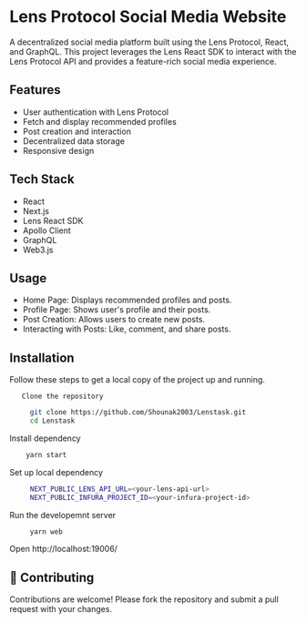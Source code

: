 # Lens Protocol Social Media Website

A decentralized social media platform built using the Lens Protocol, React, and GraphQL. This project leverages the Lens React SDK to interact with the Lens Protocol API and provides a feature-rich social media experience.

## Features

 - User authentication with Lens Protocol
 - Fetch and display recommended profiles
 - Post creation and interaction
- Decentralized data storage
- Responsive design

## Tech Stack

- React
- Next.js
- Lens React SDK
- Apollo Client
- GraphQL
- Web3.js

## Usage

- Home Page: Displays recommended profiles and posts.
- Profile Page: Shows user's profile and their posts.
- Post Creation: Allows users to create new posts.
- Interacting with Posts: Like, comment, and share posts.


## Installation

Follow these steps to get a local copy of the project up and running.


       Clone the repository
    

   ```bash
        git clone https://github.com/Shounak2003/Lenstask.git
        cd Lenstask

   ```


Install dependency

   ```bash
       yarn start

   ```

Set up local dependency
   ```bash
        NEXT_PUBLIC_LENS_API_URL=<your-lens-api-url>
        NEXT_PUBLIC_INFURA_PROJECT_ID=<your-infura-project-id>

   ```

Run the developemnt server
   ```bash
        yarn web

   ```

Open http://localhost:19006/




## 🤝 Contributing

Contributions are welcome! Please fork the repository and submit a pull request with your changes.

